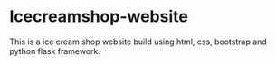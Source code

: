 # Icecreamshop-website
This is a ice cream shop website build using html, css, bootstrap and python flask framework.
